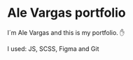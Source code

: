 # Ale Vargas portfolio

I´m Ale Vargas and this is my portfolio. ✋

I used: JS, SCSS, Figma and Git
